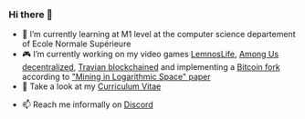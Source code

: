 ### Hi there 👋

- 📖 I’m currently learning at M1 level at the computer science departement of Ecole Normale Supérieure
- 🎮 I’m currently working on my video games [LemnosLife](https://github.com/Benjamin-Loison/LemnosLife), [Among Us decentralized](https://github.com/Benjamin-Loison/Among-us-decentralized), [Travian blockchained](https://github.com/Benjamin-Loison/Travian-blockchained) and implementing a [Bitcoin fork](https://github.com/Benjamin-Loison/Mining-in-Logarithmic-Space) according to ["Mining in Logarithmic Space" paper](https://eprint.iacr.org/2021/623.pdf)
- 💬 Take a look at my [Curriculum Vitae](https://lemnoslife.com/CV-EN.pdf)
<!-- github link even by forcing raw would be cleaner and could instead redirect CV-EN.pdf on my website to the GitHub -->
<!-- could add a link in my online CV to the French/international version-->
- 📫 Reach me informally on [Discord](https://discord.gg/yCretyYAwQ)
